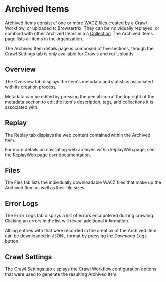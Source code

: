 # Archived Items

Archived Items consist of one or more WACZ files created by a Crawl Workflow, or uploaded to Browsertrix. They can be individually replayed, or combind with other Archived Items in a a [Collection](collections.md).  The Archived Items page lists all items in the organization.

The Archived Item details page is composed of five sections, though the Crawl Settings tab is only available for Crawls and not Uploads.

## Overview

The Overview tab displays the item's metadata and statistics associated with its creation process.

Metadata can be edited by pressing the pencil icon at the top right of the metadata section to edit the item's description, tags, and collections it is associated with.

## Replay

The Replay tab displays the web content contained within the Archived Item.

For more details on navigating web archives within ReplayWeb.page, see the [ReplayWeb.page user documentation.](https://replayweb.page/docs/exploring)

## Files

The Fies tab lists the individually downloadable WACZ files that make up the Archived Item as well as their file sizes.

## Error Logs

The Error Logs tab displays a list of errors encountered durring crawling. Clicking an errors in the list will reveal additional information.

All log entries with that were recorded in the creation of the Archived Item can be downloaded in JSONL format by pressing the _Download Logs_ button.

## Crawl Settings

The Crawl Settings tab displays the Crawl Workflow configuration options that were used to generate the resulting Archived Item.
